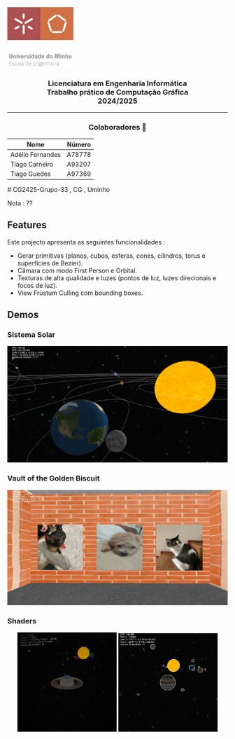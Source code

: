 <img src='media/uminho_eng.png' width="30%"/>

<h3 align="center">Licenciatura em Engenharia Informática <br> Trabalho prático de Computação Gráfica <br> 2024/2025 </h3>

---

<h3 align="center"> Colaboradores &#129309 </h2>

<div align="center">

| Nome             | Número  |
| ---------------- | ------- |
| Adélio Fernandes | A78778  |
| Tiago Carneiro   | A93207  |
| Tiago Guedes     | A97369  |

</div>
# CG2425-Grupo-33 , CG , Uminho 

Nota : ??

## Features

Este projecto apresenta as seguintes funcionalidades : 

 - Gerar primitivas (planos, cubos, esferas, cones, cilindros, torus e superfícies de Bezier).
 - Câmara com modo First Person e Orbital.
 - Texturas de alta qualidade e luzes (pontos de luz, luzes direcionais e focos de luz).
 - View Frustum Culling com bounding boxes.

## Demos

### Sistema Solar
<img src='media/solar_system.png'/>

### Vault of the Golden Biscuit

<img src='media/vault_of_the_golden_biscuit.png'/>

### Shaders

<div style="text-align: center">
<img src='media/crt_shader.png' width="45%"/>  <img src='media/outline_shader.png' width="45%"/>
</div>